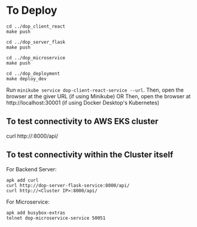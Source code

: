# To Deploy

```
cd ../dop_client_react
make push

cd ../dop_server_flask
make push

cd ../dop_microservice
make push

cd ../dop_deployment
make deploy_dev
```

Run `minikube service dop-client-react-service --url`. Then, open the browser at the giver URL (if using Minikube)
OR
Then, open the browser at http://localhost:30001 (if using Docker Desktop's Kubernetes)

## To test connectivity to AWS EKS cluster
curl http://<Load Balancer DNS name>:8000/api/

## To test connectivity within the Cluster itself
For Backend Server:
```
apk add curl
curl http://dop-server-flask-service:8000/api/
curl http://<Cluster IP>:8000/api/
```

For Microservice:
```
apk add busybox-extras
telnet dop-microservice-service 50051
```